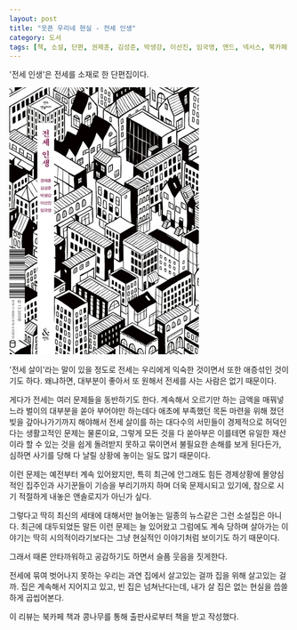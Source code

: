 ```yaml
---
layout: post
title: "웃픈 우리네 현실 - 전세 인생"
category: 도서
tags: [책, 소설, 단편, 권제훈, 김성준, 박생강, 이선진, 임국영, 앤드, 넥서스, 북카페 책과 콩나무, 서평]
---
```


'전세 인생'은
전세를 소재로 한 단편집이다.

![표지](/images/book/key-money-deposit-life-book-h480.jpg)

'전세 살이'라는 말이 있을 정도로
전세는 우리에게 익숙한 것이면서
또한 애증섞인 것이기도 하다.
왜냐하면, 대부분이 좋아서 또 원해서 전세를 사는 사람은 없기 때문이다.

게다가 전세는 여러 문제들을 동반하기도 한다.
계속해서 오르기만 하는 금액을 매꿔넣느라 벌이의 대부분을 쏟아 부어야만 하는데다
애초에 부족했던 목돈 마련을 위해 졌던 빚을 갚아나가기까지 해야해서
전세 살이를 하는 대다수의 서민들이 경제적으로 허덕인다는 생활고적인 문제는 물론이요,
그렇게 모든 것을 다 쏟아부은 이를테면 유일한 재산이라 할 수 있는 것을 쉽게 돌려받지 못하고 묶이면서 불필요한 손해를 보게 된다든가,
심하면 사기를 당해 다 날릴 상황에 놓이는 일도 많기 때문이다.

이런 문제는 예전부터 계속 있어왔지만,
특히 최근에 안그래도 힘든 경제상황에
몰양심적인 집주인과 사기꾼들이 기승을 부리기까지 하며 더욱 문제시되고 있기에,
참으로 시기 적절하게 내놓은 앤솔로지가 아닌가 싶다.

그렇다고 딱히 최신의 세태에 대해서만 늘어놓는
일종의 뉴스같은 그런 소설집은 아니다.
최근에 대두되었든 말든 이런 문제는 늘 있어왔고
그럼에도 계속 당하며 살아가는 이야기는
딱히 시의적이라기보다는 그냥 현실적인 이야기처럼 보이기도 하기 때문이다.

그래서 때론 안타까워하고 공감하기도 하면서 슬픔 웃음을 짓게한다.

전세에 묶여 벗어나지 못하는 우리는 과연 집에서 살고있는 걸까 집을 위해 살고있는 걸까.
집은 계속해서 지어지고 있고,
빈 집은 넘쳐난다는데,
내가 살 집은 없는 현실을 씁쓸하게 곱씹어본다.



<div class="im im-info">
이 리뷰는 북카페 책과 콩나무를 통해 출판사로부터 책을 받고 작성했다.
</div>
